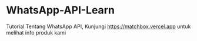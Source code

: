 # WhatsApp-API-Learn
Tutorial Tentang WhatsApp API, Kunjungi https://matchbox.vercel.app untuk melihat info produk kami
